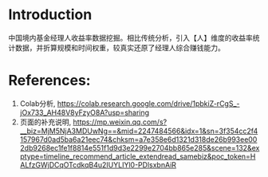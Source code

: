 # Introduction
中国境内基金经理人收益率数据挖掘。相比传统分析，引入【人】维度的收益率统计数据，并折算规模和时间权重，较真实还原了经理人综合赚钱能力。

# References:
1. Colab分析, https://colab.research.google.com/drive/1pbkiZ-rCgS_-jOx733_AH48V8yFzyO8A?usp=sharing
2. 页面的补充说明, https://mp.weixin.qq.com/s?__biz=MjM5NjA3MDUwNg==&mid=2247484566&idx=1&sn=3f354cc2f4157967d0ad5ba6a21eec74&chksm=a7e358e6d1321d318de26b993ee002db9268ec1fe1f8814e551f1d9d3e2299e2704bb865e285&scene=132&exptype=timeline_recommend_article_extendread_samebiz&poc_token=HALfzGWjDCqOTcdkqB4u2IUYLIYl0-PDlsxbnAiR
